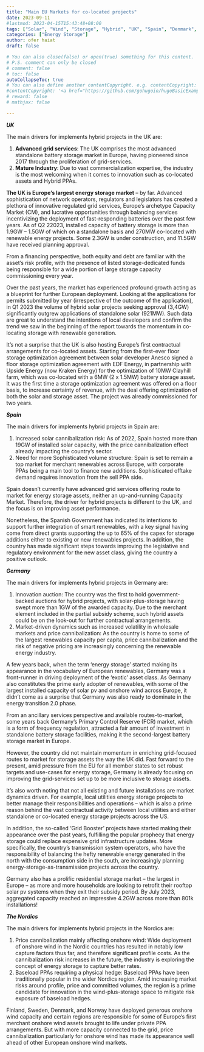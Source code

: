 ```yaml
---
title: "Main EU Markets for co-located projects"
date: 2023-09-11
#lastmod: 2023-04-15T15:43:48+08:00
tags: ["Solar", "Wind", "Storage", "Hybrid", "UK", "Spain", "Denmark", "Finland", "Sweden", "Norway", "Germany"]
categories: ["Energy Storage"]
author: ofer haiat
draft: false

# You can also close(false) or open(true) something for this content.
# P.S. comment can only be closed
# comment: false
# toc: false
autoCollapseToc: true
# You can also define another contentCopyright. e.g. contentCopyright: "This is another copyright."
#contentCopyright: '<a href="https://github.com/gohugoio/hugoBasicExample" rel="noopener" target="_blank">See origin</a>'
# reward: false
# mathjax: false

---
```


_**UK**_

The main drivers for implements hybrid projects in the UK are:

1. **Advanced grid services**: The UK comprises the most advanced standalone battery storage market in Europe, having pioneered since 2017 through the proliferation of grid-services.
2. **Mature Industry**: Due to vast commercialization expertise, the industry is the most welcoming when it comes to innovation such as co-located assets and Hybrid PPAs.

**The UK is Europe’s largest energy storage market** – by far. Advanced sophistication of network operators, regulators and legislators has created a plethora of innovative regulated grid services, Europe’s archetype Capacity Market (CM), and lucrative opportunities through balancing services incentivizing the deployment of fast-responding batteries over the past few years. As of Q2 22023, installed capacity of battery storage is more than 1.9GW – 1.5GW of which on a standalone basis and 270MW co-located with renewable energy projects. Some 2.3GW is under construction, and 11.5GW have received planning approval.

From a financing perspective, both equity and debt are familiar with the asset’s risk profile, with the presence of listed storage-dedicated funds being responsible for a wide portion of large storage capacity commissioning every year.

Over the past years, the market has experienced profound growth acting as a blueprint for further European deployment. Looking at the applications for permits submitted by year (irrespective of the outcome of the application), in Q1 2023 the volume of hybrid solar projects seeking approval (3,4GW) significantly outgrew applications of standalone solar (921MW). Such data are great to understand the intentions of local developers and confirm the trend we saw in the beginning of the report towards the momentum in co-locating storage with renewable generation.

It’s not a surprise that the UK is also hosting Europe’s first contractual arrangements for co-located assets. Starting from the first-ever floor storage optimization agreement between solar developer Anesco signed a floor storage optimization agreement with EDF Energy, in partnership with Upside Energy (now Kraken Energy) for the optimization of 10MW Clayhill farm, which was co-located with a 6MW (2 x 1.5MW) battery storage asset. It was the first time a storage optimization agreement was offered on a floor basis, to increase certainty of revenue, with the deal offering optimization of both the solar and storage asset. The project was already commissioned for two years.

_**Spain**_

The main drivers for implements hybrid projects in Spain are:

1. Increased solar cannibalization risk: As of 2022, Spain hosted more than 19GW of installed solar capacity, with the price cannibalization effect already impacting the country’s sector.
2. Need for more Sophisticated volume structure: Spain is set to remain a top market for merchant renewables across Europe, with corporate PPAs being a main tool to finance new additions. Sophisticated offtake demand requires innovation from the sell PPA side.

Spain doesn’t currently have advanced grid services offering route to market for energy storage assets, neither an up-and-running Capacity Market. Therefore, the driver for hybrid projects is different to the UK, and the focus is on improving asset performance.

Nonetheless, the Spanish Government has indicated its intentions to support further integration of smart renewables, with a key signal having come from direct grants supporting the up to 65% of the capex for storage additions either to existing or new renewables projects. In addition, the country has made significant steps towards improving the legislative and regulatory environment for the new asset class, giving the country a positive outlook.

_**Germany**_

The main drivers for implements hybrid projects in Germany are:

1. Innovation auction: The country was the first to hold government-backed auctions for hybrid projects, with solar-plus-storage having swept more than 1GW of the awarded capacity. Due to the merchant element included in the partial subsidy scheme, such hybrid assets could be on the look-out for further contractual arrangements.
2. Market-driven dynamics such as increased volatility in wholesale markets and price cannibalization: As the country is home to some of the largest renewables capacity per capita, price cannibalization and the risk of negative pricing are increasingly concerning the renewable energy industry.

A few years back, when the term ‘energy storage’ started making its appearance in the vocabulary of European renewables, Germany was a front-runner in driving deployment of the ‘exotic’ asset class. As Germany also constitutes the prime early adopter of renewables, with some of the largest installed capacity of solar pv and onshore wind across Europe, it didn’t come as a surprise that Germany was also ready to dominate in the energy transition 2.0 phase.

From an ancillary services perspective and available routes-to-market, some years back Germany’s Primary Control Reserve (FCR) market, which is a form of frequency regulation, attracted a fair amount of investment in standalone battery storage facilities, making it the second-largest battery storage market in Europe.

However, the country did not maintain momentum in enriching grid-focused routes to market for storage assets the way the UK did. Fast forward to the present, amid pressure from the EU for all member states to set robust targets and use-cases for energy storage, Germany is already focusing on improving the grid-services set up to be more inclusive to storage assets.

It’s also worth noting that not all existing and future installations are market dynamics driven. For example, local utilities energy storage projects to better manage their responsibilities and operations – which is also a prime reason behind the vast contractual activity between local utilities and either standalone or co-located energy storage projects across the US.

In addition, the so-called ‘Grid Booster’ projects have started making their appearance over the past years, fulfilling the popular prophecy that energy storage could replace expensive grid infrastructure updates. More specifically, the country’s transmission system operators, who have the responsibility of balancing the hefty renewable energy generated in the north with the consumption side in the south, are increasingly planning energy-storage-as-transmission projects across the country.

Germany also has a prolific residential storage market – the largest in Europe – as more and more households are looking to retrofit their rooftop solar pv systems when they exit their subsidy period. By July 2023, aggregated capacity reached an impressive 4.2GW across more than 801k installations!

_**The Nordics**_

The main drivers for implements hybrid projects in the Nordics are:

1. Price cannibalization mainly affecting onshore wind: Wide deployment of onshore wind in the Nordic countries has resulted in notably low capture factors thus far, and therefore significant profile costs. As the cannibalization risk increases in the future, the industry is exploring the concept of energy storage to capture better rates.
2. Baseload PPAs requiring a physical hedge: Baseload PPAs have been traditionally popular in the wider Nordics region. Amid increasing market risks around profile, price and committed volumes, the region is a prime candidate for innovation in the wind-plus-storage space to mitigate risk exposure of baseload hedges.

Finland, Sweden, Denmark, and Norway have deployed generous onshore wind capacity and certain regions are responsible for some of Europe’s first merchant onshore wind assets brought to life under private PPA arrangements. But with more capacity connected to the grid, price cannibalization particularly for onshore wind has made its appearance well ahead of other European onshore wind markets.
